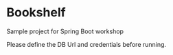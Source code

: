 # Bookshelf
Sample project for Spring Boot workshop

Please define the DB Url and credentials before running.
